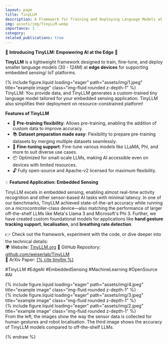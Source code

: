 ```yaml
---
layout: page
title: TinyLLM
description: A Framework for Training and Deploying Language Models at the Edge
img: assets/img/TinyLLM.webp
importance: 1
category: 
related_publications: true
---
```


🚀 **Introducing TinyLLM: Empowering AI at the Edge** 🌟  

**TinyLLM** is a lightweight framework designed to train, fine-tune, and deploy smaller language models (30 - 124M) at **edge devices** for supporting embedded sensing/ IoT platforms.

<div class="row">
    <div class="col-sm mt-3 mt-md-0">
        {% include figure.liquid loading="eager" path="assets/img/1.jpeg" title="example image" class="img-fluid rounded z-depth-1" %}
    </div>
</div>
<div class="caption">
    TinyLLM: You provide data, and TinyLLM generates a custom-trained tiny language model tailored for your embedded sensing application. TinyLLM also simplifies their deployment on resource-constrained platform!
</div>

**Features of TinyLLM**  
- 🧩 **Pre-training flexibility**: Allows pre-training, enabling the addition of custom data to improve accuracy.  
- 📚 **Dataset preparation made easy**: Flexibility to prepare pre-training datasets by merging multiple datasets seamlessly.  
- 🔄 **Fine-tuning support**: Fine-tune various models like LLaMA, Phi, and more to suit diverse use cases.  
- 📦 Optimized for small-scale LLMs, making AI accessible even on devices with limited resources.
- 🔓 Fully open-source and Apache-v2 licensed for maximum flexibility.  

💡 **Featured Application: Embedded Sensing**  

TinyLLM excels in embedded sensing, enabling almost real-time activity recognition and other sensor-based AI tasks with minimal latency. In one of our benchmarks, TinyLLM achieved state-of-the-art accuracy while running on a microcontroller-class device—also matching the performance of larger off-the-shelf LLMs like Meta's Llama 3 and Microsoft's Phi 3. Further, we have created custom foundational models for applications like **hand gesture tracking support**, **localisation**, and **breathing rate detection**. 
 

👉 Check out the framework, experiment with the code, or dive deeper into the technical details:  
    🌍 Website: [TinyLLM.org](https://tinyllm.org/)
    🔗 GitHub Repository: [github.com/weiserlab/TinyLLM](https://github.com/weiserlab/TinyLLM)  
    📄 ArXiv Paper: [{% cite tinyllm %}](https://arxiv.org/abs/2412.15304)  

#TinyLLM #EdgeAI #EmbeddedSensing #MachineLearning #OpenSource #AI 


<div class="row">
    <div class="col-sm mt-3 mt-md-0">
        {% include figure.liquid loading="eager" path="assets/img/4.jpeg" title="example image" class="img-fluid rounded z-depth-1" %}
    </div>
    <div class="col-sm mt-3 mt-md-0">
        {% include figure.liquid loading="eager" path="assets/img/3.jpeg" title="example image" class="img-fluid rounded z-depth-1" %}
    </div>
    <div class="col-sm mt-3 mt-md-0">
        {% include figure.liquid loading="eager" path="assets/img/2.jpeg" title="example image" class="img-fluid rounded z-depth-1" %}
    </div>
</div>
<div class="caption">
    From the left, the images show the way the sensor data is collected for human gestures and robot localisation. The third image shows the accuracy of TinyLLM models compared to off-the-shelf LLMs.
</div>


{% endraw %}
